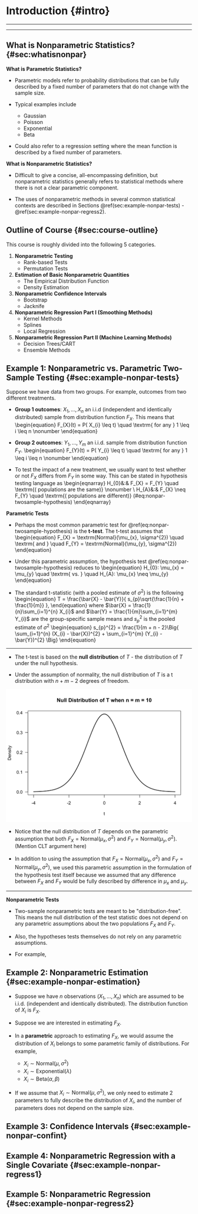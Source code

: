 # Introduction {#intro}

---




---

## What is Nonparametric Statistics? {#sec:whatisnonpar}

**What is Parametric Statistics?**

* Parametric models refer to probability distributions that can 
be fully described by a fixed number of parameters that do not change
with the sample size.

* Typical examples include
   + Gaussian 
   + Poisson
   + Exponential
   + Beta

* Could also refer to a regression setting where the mean function
is described by a fixed number of parameters.

**What is Nonparametric Statistics?**

* Difficult to give a concise, all-encompassing definition, but nonparametric
statistics generally refers to statistical methods where there is not a clear parametric component.


* The uses of nonparametric methods in several common statistical contexts are described in Sections \@ref(sec:example-nonpar-tests) - \@ref(sec:example-nonpar-regress2).

## Outline of Course {#sec:course-outline}

This course is roughly divided into the following 5 categories.

1. **Nonparametric Testing**
    + Rank-based Tests
    + Permutation Tests
1. **Estimation of Basic Nonparametric Quantities** 
    + The Empirical Distribution Function
    + Density Estimation
1. **Nonparametric Confidence Intervals**
    + Bootstrap 
    + Jacknife
1. **Nonparametric Regression Part I (Smoothing Methods)**
    + Kernel Methods
    + Splines
    + Local Regression
1. **Nonparametric Regression Part II (Machine Learning Methods)**
    + Decision Trees/CART
    + Ensemble Methods
   

## Example 1: Nonparametric vs. Parametric Two-Sample Testing {#sec:example-nonpar-tests}

Suppose we have data from two groups. For example, outcomes from 
two different treatments.

* **Group 1 outcomes**: $X_{1}, \ldots, X_{n}$ an i.i.d (independent and identically distributed) sample from distribution function $F_{X}$. 
This means that 
\begin{equation}
F_{X}(t) = P( X_{i} \leq t) \quad \textrm{ for any } 1 \leq i \leq n  \nonumber
\end{equation}

* **Group 2 outcomes**: $Y_{1}, \ldots, Y_{m}$ an i.i.d. sample from distribution function $F_{Y}$.
\begin{equation}
F_{Y}(t) = P( Y_{i} \leq t) \quad \textrm{ for any } 1 \leq i \leq n  \nonumber
\end{equation}


* To test the impact of a new treatment, we usually want to test whether or not $F_{X}$ differs from $F_{Y}$ in some way.
This can be stated in hypothesis testing language as
\begin{eqnarray}
H_{0}&:& F_{X} = F_{Y} \quad \textrm{( populations are the same)} \nonumber \\
H_{A}&:& F_{X} \neq F_{Y} \quad \textrm{( populations are different)} (\#eq:nonpar-twosample-hypothesis)
\end{eqnarray}

**Parametric Tests**

* Perhaps the most common parametric test for \@ref(eq:nonpar-twosample-hypothesis) is the **t-test**. The t-test assumes that
\begin{equation}
F_{X} = \textrm{Normal}(\mu_{x}, \sigma^{2}) \quad \textrm{ and } \quad F_{Y} = \textrm{Normal}(\mu_{y}, \sigma^{2})
\end{equation}
* Under this parametric assumption, the hypothesis test \@ref(eq:nonpar-twosample-hypothesis) reduces to 
\begin{equation}
H_{0}: \mu_{x} = \mu_{y}  \quad \textrm{ vs. } \quad H_{A}: \mu_{x} \neq \mu_{y}
\end{equation}

* The standard t-statistic (with a pooled estimate of $\sigma^{2}$) is the following
\begin{equation}
T = \frac{\bar{X} - \bar{Y}}{ s_{p}\sqrt{\frac{1}{n} + \frac{1}{m}}  },
\end{equation}
where $\bar{X} = \frac{1}{n}\sum_{i=1}^{n} X_{i}$ and $\bar{Y} = \frac{1}{m}\sum_{i=1}^{m} Y_{i}$ are
the group-specific sample means and $s_{p}^{2}$ is the pooled estimate of $\sigma^{2}$
\begin{equation}
s_{p}^{2} = \frac{1}{m + n - 2}\Big\{ \sum_{i=1}^{n} (X_{i} - \bar{X})^{2} + \sum_{i=1}^{m} (Y_{i} - \bar{Y})^{2}   \Big\}
\end{equation}

---

* The t-test is based on the **null distribution** of $T$ - the distribution of $T$ under the null hypothesis.

* Under the assumption of normality, the null distribution of $T$ is a t distribution
with $n + m - 2$ degrees of freedom.

<img src="01-Introduction_files/figure-html/unnamed-chunk-1-1.png" width="672" />

* Notice that the null distribution of $T$ depends on the parametric assumption that both $F_{X} = \textrm{Normal}(\mu_{x}, \sigma^{2})$
and $F_{Y} = \textrm{Normal}(\mu_{y}, \sigma^{2})$. (Mention CLT argument here)

* In addition to using the assumption that $F_{X} = \textrm{Normal}(\mu_{x}, \sigma^{2})$
and $F_{Y} = \textrm{Normal}(\mu_{y}, \sigma^{2})$, we used this parametric assumption in the formulation of the hypothesis test itself because we 
assumed that any difference between $F_{X}$ and $F_{Y}$ would be fully described by difference in $\mu_{x}$ and $\mu_{y}$.

---

**Nonparametric Tests**

* Two-sample nonparametric tests are meant to be "distribution-free". This means
the null distribution of the test statistic does not depend on any parametric
assumptions about the two populations $F_{X}$ and $F_{Y}$. 

* Also, the hypotheses tests themselves do not rely on any parametric assumptions.

* For example, 

## Example 2: Nonparametric Estimation {#sec:example-nonpar-estimation}

* Suppose we have $n$ observations $(X_{1}, \ldots, X_{n})$ which are assumed to be i.i.d. (independent and identically distributed).
The distribution function of $X_{i}$ is $F_{X}$.

* Suppose we are interested in estimating $F_{X}$. 

* In a **parametric** approach to estimating $F_{X}$, we would assume the distribution of $X_{i}$ belongs to some parametric family of distributions.
For example,
   + $X_{i} \sim \textrm{Normal}(\mu, \sigma^{2})$ 
   + $X_{i} \sim \textrm{Exponential}(\lambda)$
   + $X_{i} \sim \textrm{Beta}(\alpha, \beta)$

* If we assume that $X_{i} \sim \textrm{Normal}( \mu, \sigma^{2} )$, we only need to estimate 2 parameters to
fully describe the distribution of $X_{i}$, and the number of parameters does not depend on the sample size. 


## Example 3: Confidence Intervals {#sec:example-nonpar-confint}

## Example 4: Nonparametric Regression with a Single Covariate {#sec:example-nonpar-regress1}

## Example 5: Nonparametric Regression {#sec:example-nonpar-regress2}

